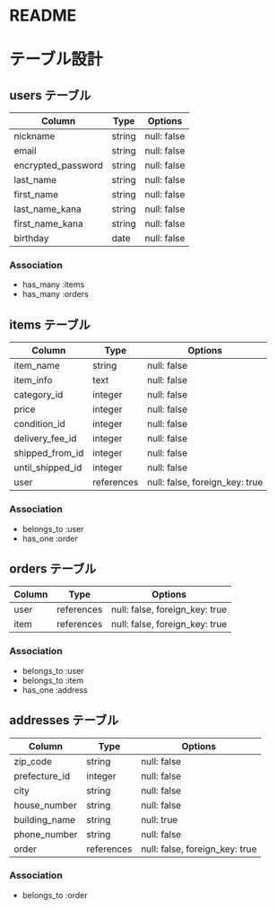# README

# テーブル設計

## users テーブル

| Column               | Type   | Options     |
| -------------------- | ------ | ----------- |
| nickname             | string | null: false |
| email                | string | null: false |
| encrypted_password   | string | null: false |
| last_name            | string | null: false |
| first_name           | string | null: false |
| last_name_kana       | string | null: false |
| first_name_kana      | string | null: false |
| birthday             | date   | null: false |

### Association

- has_many :items
- has_many :orders

## items テーブル

| Column            | Type            | Options                        |
| ----------------- | --------------- | ------------------------------ |
| item_name         | string          | null: false                    |
| item_info         | text            | null: false                    |
| category_id       | integer         | null: false                    |
| price             | integer         | null: false                    |
| condition_id      | integer         | null: false                    |
| delivery_fee_id   | integer         | null: false                    |
| shipped_from_id   | integer         | null: false                    |
| until_shipped_id  | integer         | null: false                    |
| user              | references      | null: false, foreign_key: true |

### Association

- belongs_to :user
- has_one :order

## orders テーブル

| Column    | Type       | Options                        |
| --------- | ---------- | ------------------------------ |
| user      | references | null: false, foreign_key: true |
| item      | references | null: false, foreign_key: true |

### Association

- belongs_to :user
- belongs_to :item
- has_one :address

## addresses テーブル

| Column        | Type         | Options                        |
| ------------- | ------------ | ------------------------------ |
| zip_code      | string       | null: false                    |
| prefecture_id | integer      | null: false                    |
| city          | string       | null: false                    |
| house_number  | string       | null: false                    |
| building_name | string       | null: true                     |
| phone_number  | string       | null: false                    |
| order         | references   | null: false, foreign_key: true |

### Association

- belongs_to :order